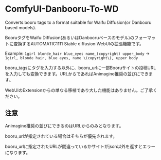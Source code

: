 # ComfyUI-Danbooru-To-WD
 Converts booru tags to a format suitable for Waifu Diffusion(or Danbooru based models).
 
 BooruタグをWaifu Diffusion(あるいはDanbooruベースのモデル)のフォーマットに変換するAUTOMATIC1111 Stable diffusion WebUIの拡張機能です。
 
 Example: `1girl blonde_hair blue_eyes name_(copyright) upper_body` -> `1girl, blonde hair, blue eyes, name \(copyright\), upper body`
 
 booru_tagsにタグを入力する以外に、booru_urlに一部Booruサイトの投稿URLを入力しても変換できます。URLからであればAnimagine推奨の並びにできます。
 
 WebUIのExtensionからの単なる移植であり大した機能はありません。ご了承ください。

## 注意
 Animagine推奨の並びにできるのはURLからのみとなります。

 booru_urlが指定されている場合はそちらが優先されます。

 booru_urlに指定されたURLが間違っているかサイトがjson以外を返すとエラーになります。
